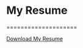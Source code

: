 # My Resume
====================

[Download My Resume](https://github.com/zeenfaizpy/Resume/blob/master/RESUME.pdf)
